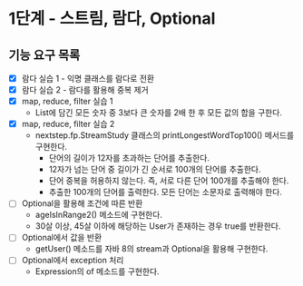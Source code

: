 # 1단계 - 스트림, 람다, Optional

## 기능 요구 목록
- [X] 람다 실습 1 - 익명 클래스를 람다로 전환
- [X] 람다 실습 2 - 람다를 활용해 중복 제거
- [X] map, reduce, filter 실습 1
  - List에 담긴 모든 숫자 중 3보다 큰 숫자를 2배 한 후 모든 값의 합을 구한다.
- [X] map, reduce, filter 실습 2
  - nextstep.fp.StreamStudy 클래스의 printLongestWordTop100() 메서드를 구현한다.
    - 단어의 길이가 12자를 초과하는 단어를 추출한다.
    - 12자가 넘는 단어 중 길이가 긴 순서로 100개의 단어를 추출한다.
    - 단어 중복을 허용하지 않는다. 즉, 서로 다른 단어 100개를 추출해야 한다.
    - 추출한 100개의 단어를 출력한다. 모든 단어는 소문자로 출력해야 한다.
- [ ] Optional을 활용해 조건에 따른 반환
  - ageIsInRange2() 메소드에 구현한다.
  - 30살 이상, 45살 이하에 해당하는 User가 존재하는 경우 true를 반환한다.
- [ ] Optional에서 값을 반환
  - getUser() 메소드를 자바 8의 stream과 Optional을 활용해 구현한다.
- [ ] Optional에서 exception 처리
  - Expression의 of 메소드를 구현한다.
